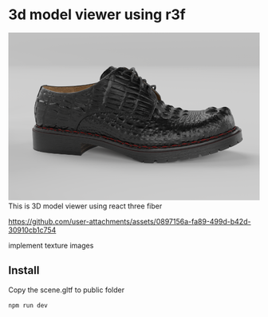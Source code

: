 # 3d model viewer using r3f
![Header](public/704_01-.webp "Header")
This is 3D model viewer using react three fiber


https://github.com/user-attachments/assets/0897156a-fa89-499d-b42d-30910cb1c754


implement texture images

## Install
Copy the scene.gltf to public folder

```Start development server
npm run dev
